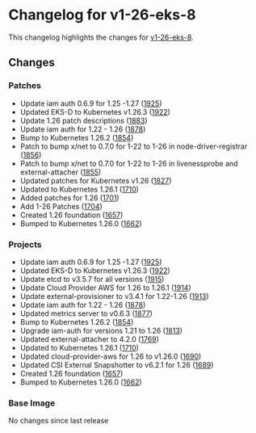 # Changelog for v1-26-eks-8

This changelog highlights the changes for [v1-26-eks-8](https://github.com/aws/eks-distro/tree/v1-26-eks-8).

## Changes

### Patches
* Update iam auth 0.6.9 for 1.25 -1.27 ([1925](https://github.com/aws/eks-distro/pull/1925))
* Updated EKS-D to Kubernetes v1.26.3 ([1922](https://github.com/aws/eks-distro/pull/1922))
* Update 1.26 patch descriptions ([1883](https://github.com/aws/eks-distro/pull/1883))
* Update iam auth for 1.22 - 1.26 ([1878](https://github.com/aws/eks-distro/pull/1878))
* Bump to Kubernetes 1.26.2 ([1854](https://github.com/aws/eks-distro/pull/1854))
* Patch to bump x/net to 0.7.0 for 1-22 to 1-26 in node-driver-registrar ([1856](https://github.com/aws/eks-distro/pull/1856))
* Patch to bump x/net to 0.7.0 for 1-22 to 1-26 in livenessprobe and external-attacher ([1855](https://github.com/aws/eks-distro/pull/1855))
* Updated patches for Kubernetes v1.26 ([1827](https://github.com/aws/eks-distro/pull/1827))
* Updated to Kubernetes 1.26.1 ([1710](https://github.com/aws/eks-distro/pull/1710))
* Added patches for 1.26 ([1701](https://github.com/aws/eks-distro/pull/1701))
* Add 1-26 Patches ([1704](https://github.com/aws/eks-distro/pull/1704))
* Created 1.26 foundation ([1657](https://github.com/aws/eks-distro/pull/1657))
* Bumped to Kubernetes 1.26.0 ([1662](https://github.com/aws/eks-distro/pull/1662))

### Projects
* Update iam auth 0.6.9 for 1.25 -1.27 ([1925](https://github.com/aws/eks-distro/pull/1925))
* Updated EKS-D to Kubernetes v1.26.3 ([1922](https://github.com/aws/eks-distro/pull/1922))
* Update etcd to v3.5.7 for all versions ([1915](https://github.com/aws/eks-distro/pull/1915))
* Update Cloud Provider AWS for 1.26 to 1.26.1 ([1914](https://github.com/aws/eks-distro/pull/1914))
* Update external-provisioner to v3.4.1 for 1.22-1.26 ([1913](https://github.com/aws/eks-distro/pull/1913))
* Update iam auth for 1.22 - 1.26 ([1878](https://github.com/aws/eks-distro/pull/1878))
* Updated metrics server to v0.6.3 ([1877](https://github.com/aws/eks-distro/pull/1877))
* Bump to Kubernetes 1.26.2 ([1854](https://github.com/aws/eks-distro/pull/1854))
* Upgrade iam-auth for versions 1.21 to 1.26 ([1813](https://github.com/aws/eks-distro/pull/1813))
* Updated external-attacher to 4.2.0 ([1769](https://github.com/aws/eks-distro/pull/1769))
* Updated to Kubernetes 1.26.1 ([1710](https://github.com/aws/eks-distro/pull/1710))
* Updated cloud-provider-aws for 1.26 to v1.26.0 ([1690](https://github.com/aws/eks-distro/pull/1690))
* Updated CSI External Snapshotter to v6.2.1 for 1.26 ([1689](https://github.com/aws/eks-distro/pull/1689))
* Created 1.26 foundation ([1657](https://github.com/aws/eks-distro/pull/1657))
* Bumped to Kubernetes 1.26.0 ([1662](https://github.com/aws/eks-distro/pull/1662))

### Base Image
No changes since last release

